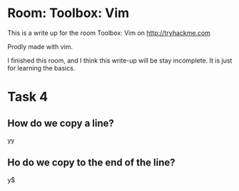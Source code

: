 # Room: Toolbox: Vim 
This is a write up for the room Toolbox: Vim on http://tryhackme.com

Prodly made with vim.

I finished this room, and I think this write-up will be stay incomplete. It is just for learning the basics.



# Task 4
##  How do we copy a line?
yy

## Ho do we copy to the end of the line?
y$


